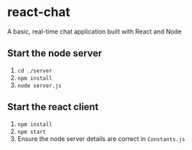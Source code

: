 # react-chat

A basic, real-time chat application built with React and Node

## Start the node server
1. `cd ./server`
2. `npm install`
3. `node server.js`

## Start the react client
1. `npm install`
2. `npm start`
3. Ensure the node server details are correct in `Constants.js`

